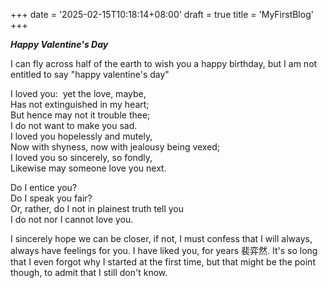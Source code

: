 +++
date = '2025-02-15T10:18:14+08:00'
draft = true
title = 'MyFirstBlog'
+++

***Happy Valentine's Day***


I can fly across half of the earth to wish you a happy birthday, but I am not entitled to say "happy valentine's day"

I loved you:  yet the love, maybe,    
Has not extinguished in my heart;     
But hence may not it trouble thee;    
I do not want to make you sad.    
I loved you hopelessly and mutely,    
Now with shyness, now with jealousy being vexed;    
I loved you so sincerely, so fondly,     
Likewise may someone love you next.

Do I entice you?   
Do I speak you fair?  
Or, rather, do I not in plainest truth tell you   
I do not nor I cannot love you. 

I sincerely hope we can be closer, if not, I must confess that I will always, always have feelings for you. I have liked you, for years 裴弈然. It's so long that I even forgot why I started at the first time, but that might be the point though, to admit that I still don't know.


